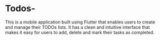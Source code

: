 # Todos-
This is a mobile application built using Flutter that enables users to create and manage their TODOs lists. It has a clean and intuitive interface that makes it easy for users to add,  delete and mark their tasks as completed.
